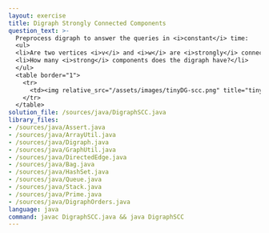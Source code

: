```yaml
---
layout: exercise
title: Digraph Strongly Connected Components
question_text: >-
  Preprocess digraph to answer the queries in <i>constant</i> time:
  <ul>
  <li>Are two vertices <i>v</i> and <i>w</i> are <i>strongly</i> connected?</li>
  <li>How many <i>strong</i> components does the digraph have?</li>
  </ul>
  <table border="1">
    <tr>
      <td><img relative_src="/assets/images/tinyDG-scc.png" title="tinyDG"></td>
    </tr>
  </table>
solution_file: /sources/java/DigraphSCC.java
library_files:
- /sources/java/Assert.java
- /sources/java/ArrayUtil.java
- /sources/java/Digraph.java
- /sources/java/GraphUtil.java
- /sources/java/DirectedEdge.java
- /sources/java/Bag.java
- /sources/java/HashSet.java
- /sources/java/Queue.java
- /sources/java/Stack.java
- /sources/java/Prime.java
- /sources/java/DigraphOrders.java
language: java
command: javac DigraphSCC.java && java DigraphSCC
---
```

